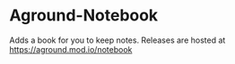 # Aground-Notebook
Adds a book for you to keep notes.
Releases are hosted at https://aground.mod.io/notebook
